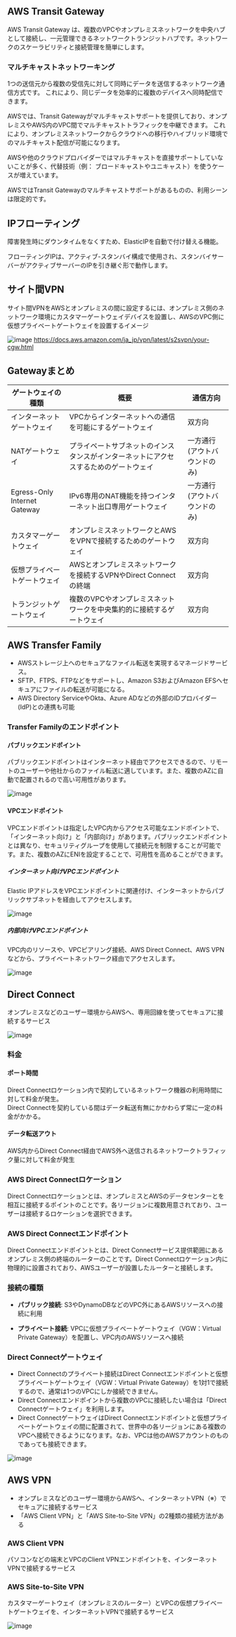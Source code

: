 ## AWS Transit Gateway

AWS Transit Gateway は、複数のVPCやオンプレミスネットワークを中央ハブとして接続し、一元管理できるネットワークトランジットハブです。ネットワークのスケーラビリティと接続管理を簡単にします。

### マルチキャストネットワーキング
1つの送信元から複数の受信先に対して同時にデータを送信するネットワーク通信方式です。
これにより、同じデータを効率的に複数のデバイスへ同時配信できます。

AWSでは、Transit Gatewayがマルチキャストサポートを提供しており、オンプレミスやAWS内のVPC間でマルチキャストトラフィックを中継できます。
これにより、オンプレミスネットワークからクラウドへの移行やハイブリッド環境でのマルチキャスト配信が可能になります。

AWSや他のクラウドプロバイダーではマルチキャストを直接サポートしていないことが多く、代替技術（例： ブロードキャストやユニキャスト）を使うケースが増えています。

AWSではTransit Gatewayのマルチキャストサポートがあるものの、利用シーンは限定的です。

## IPフローティング

障害発生時にダウンタイムをなくすため、ElasticIPを自動で付け替える機能。

フローティングIPは、アクティブ-スタンバイ構成で使用され、スタンバイサーバーがアクティブサーバーのIPを引き継ぐ形で動作します。

## サイト間VPN

サイト間VPNをAWSとオンプレミスの間に設定するには、オンプレミス側のネットワーク環境にカスタマーゲートウェイデバイスを設置し、AWSのVPC側に仮想プライベートゲートウェイを設置するイメージ

![image](https://github.com/user-attachments/assets/593b2ed6-4925-4a6b-afb9-0422c970b99e)
https://docs.aws.amazon.com/ja_jp/vpn/latest/s2svpn/your-cgw.html

## Gatewayまとめ

| ゲートウェイの種類                         | 概要 | 通信方向 |
|----------------------------------|--------------------------------|------------|
| インターネットゲートウェイ       | VPCからインターネットへの通信を可能にするゲートウェイ | 双方向 |
| NATゲートウェイ                  | プライベートサブネットのインスタンスがインターネットにアクセスするためのゲートウェイ | 一方通行 (アウトバウンドのみ) |
| Egress-Only Internet Gateway     | IPv6専用のNAT機能を持つインターネット出口専用ゲートウェイ | 一方通行 (アウトバウンドのみ) |
| カスタマーゲートウェイ           | オンプレミスネットワークとAWSをVPNで接続するためのゲートウェイ | 双方向 |
| 仮想プライベートゲートウェイ      | AWSとオンプレミスネットワークを接続するVPNやDirect Connectの終端 | 双方向 |
| トランジットゲートウェイ          | 複数のVPCやオンプレミスネットワークを中央集約的に接続するゲートウェイ | 双方向 |

## AWS Transfer Family

- AWSストレージ上へのセキュアなファイル転送を実現するマネージドサービス。
- SFTP、FTPS、FTPなどをサポートし、Amazon S3およびAmazon EFSへセキュアにファイルの転送が可能になる。
- AWS Directory ServiceやOkta、Azure ADなどの外部のIDプロバイダー(IdP)との連携も可能

### Transfer Familyのエンドポイント

#### パブリックエンドポイント
パブリックエンドポイントはインターネット経由でアクセスできるので、リモートのユーザーや他社からのファイル転送に適しています。また、複数のAZに自動で配置されるので高い可用性があります。

![image](https://ping-t-resouces.com/uploads/question_image/file/26591/k65556.jpg?t=1720156236)

#### VPCエンドポイント
VPCエンドポイントは指定したVPC内からアクセス可能なエンドポイントで、「インターネット向け」と「内部向け」があります。パブリックエンドポイントとは異なり、セキュリティグループを使用して接続元を制限することが可能です。また、複数のAZにENIを設定することで、可用性を高めることができます。

##### インターネット向けVPCエンドポイント
Elastic IPアドレスをVPCエンドポイントに関連付け、インターネットからパブリックサブネットを経由してアクセスします。

![image](https://ping-t-resouces.com/uploads/question_image/file/26592/kk65556.jpg?t=1720156239)

##### 内部向けVPCエンドポイント
VPC内のリソースや、VPCピアリング接続、AWS Direct Connect、AWS VPNなどから、プライベートネットワーク経由でアクセスします。

![image](https://ping-t-resouces.com/uploads/question_image/file/26593/kkk65556.jpg?t=1720156237)

## Direct Connect

オンプレミスなどのユーザー環境からAWSへ、専用回線を使ってセキュアに接続するサービス

![image](https://ping-t-resouces.com/uploads/question_image/file/23018/k58676.jpg?t=1725167421)

### 料金

#### ポート時間

Direct Connectロケーション内で契約しているネットワーク機器の利用時間に対して料金が発生。<br>
Direct Connectを契約している間はデータ転送有無にかかわらず常に一定の料金がかかる。

#### データ転送アウト

AWS内からDirect Connect経由でAWS外へ送信されるネットワークトラフィック量に対して料金が発生

### AWS Direct Connectロケーション
Direct Connectロケーションとは、オンプレミスとAWSのデータセンターとを相互に接続するポイントのことです。各リージョンに複数用意されており、ユーザーは接続するロケーションを選択できます。

### AWS Direct Connectエンドポイント
Direct Connectエンドポイントとは、Direct Connectサービス提供範囲にあるオンプレミス側の終端のルーターのことです。Direct Connectロケーション内に物理的に設置されており、AWSユーザーが設置したルーターと接続します。

### 接続の種類

- **パブリック接続**: S3やDynamoDBなどのVPC外にあるAWSリソースへの接続に利用

- **プライベート接続**: VPCに仮想プライベートゲートウェイ（VGW：Virtual Private Gateway）を配置し、VPC内のAWSリソースへ接続

### Direct Connectゲートウェイ

- Direct Connectのプライベート接続はDirect Connectエンドポイントと仮想プライベートゲートウェイ（VGW：Virtual Private Gateway）を1対1で接続するので、通常は1つのVPCにしか接続できません。
- Direct Connectエンドポイントから複数のVPCに接続したい場合は「Direct Connectゲートウェイ」を利用します。
- Direct ConnectゲートウェイはDirect Connectエンドポイントと仮想プライベートゲートウェイの間に配置されて、世界中の各リージョンにある複数のVPCへ接続できるようになります。なお、VPCは他のAWSアカウントのものであっても接続できます。

![image](https://ping-t-resouces.com/uploads/question_image/file/27000/k65822.jpg?t=1723007445)

## AWS VPN

- オンプレミスなどのユーザー環境からAWSへ、インターネットVPN（※）でセキュアに接続するサービス
- 「AWS Client VPN」と「AWS Site-to-Site VPN」の2種類の接続方法がある

### AWS Client VPN
パソコンなどの端末とVPCのClient VPNエンドポイントを、インターネットVPNで接続するサービス

### AWS Site-to-Site VPN
カスタマーゲートウェイ（オンプレミスのルーター）とVPCの仮想プライベートゲートウェイを、インターネットVPNで接続するサービス

![image](https://ping-t-resouces.com/uploads/question_image/file/23023/k58681.jpg?t=1661918065)

